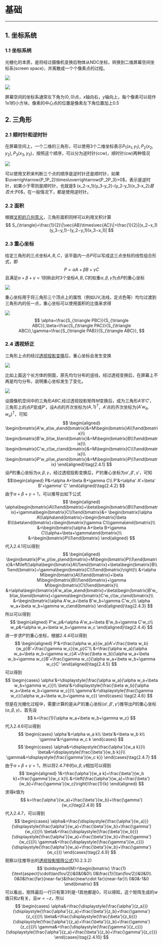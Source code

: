 # 基础
----

## 1. 坐标系统

### 1.1 坐标系统
光栅化的本质，是将经过摄像机变换后物体从NDC坐标，转换到二维屏幕空间坐标系(screen space)，并离散成一个个像素点的过程。

![](./NDC_axis.svg )

![](./screenspace_axis.svg )

屏幕空间的坐标系通常左下角为$(0,0)$点，$x$轴向右，$y$轴向上，每个像素可以视作1x1的小方块，像素的中心点的位置是像素左下角位置加上0.5

## 2. 三角形

### 2.1 顺时针和逆时针
在屏幕空间上，一个二维的三角形，可以使用3个二维坐标表示$P_1(x_1,y_1),P_2(x_2,y_2),P_3(x_3,y_3)$，按照这个顺序，可以分为逆时针(ccw)，顺时针(cw)两种情况

![](./ccw_and_cw.svg )

可以使用叉积来判断三个点的顺序是逆时针还是顺时针，如果$\overrightarrow{P_1P_2}\times\overrightarrow{P_2P_3}>0$，表示是逆时针，如果小于零则是顺时针，也就是$
(x_2-x_1)(y_3-y_2)-(y_2-y_1)(x_3-x_2)$是否大于$0$，在一般情况下，都是使用逆时针。

### 2.2 面积
根据[叉积的几何意义](../math/math_01.html#_2-5-2-%E5%8F%89%E7%A7%AF%E7%9A%84%E5%87%A0%E4%BD%95%E6%84%8F%E4%B9%89)，三角形面积同样可以利用叉积计算
$$
S_{\triangle}=\frac{1}{2}\|\vec{AB}\times\vec{AC}\|=\frac{1}{2}|(x_2−x_1)(y_3−y_1)−(y_2−y_1)(x_3−x_1)|
$$

### 2.3 重心坐标
给定三角形的三点坐标$A, B, C$，该平面内一点$P$可以写成这三点坐标的线性组合形式，即
$$
P=\alpha A+\beta B+\gamma C
$$
且满足$\alpha+\beta+\gamma=1$则称此时3个坐标$A,B,C$的权重$\alpha,\beta,\gamma$为点$P$的重心坐标

![](./barycentric_coordinates.svg)

重心坐标用于将三角形三个顶点上的属性（例如UV,法线，定点色等）均匀过渡到三角形内的任一点，重心坐标可以使用面积的比值来求得

![](./barycentric_coordinates_area.svg)
$$
\alpha=\frac{S_{\triangle PBC}}{S_{\triangle ABC}},\beta=\frac{S_{\triangle PAC}}{S_{\triangle ABC}},\gamma=\frac{S_{\triangle PAB}}{S_{\triangle ABC}},
$$

### 2.4 透视矫正
三角形上点的经过[透视投影变换](../math/transform_04.html#_10-%E9%80%8F%E8%A7%86%E6%8A%95%E5%BD%B1%E5%8F%98%E6%8D%A2-perspective-projective-transformations)后，重心坐标会发生变换

![](./bc_corrected_show.svg)

比如上面这个长方体的侧面，原先均匀分布的竖线，经过透视变换后，在屏幕上不再是均匀分布，说明重心坐标发生了变化。

![](./bc_corrected.svg)

设摄像机空间中的三角形$ABC$,经过透视投影矩阵$M$变换后，成为三角形$A'B'C'$，三角形上的点$P$变成$P'$，设$A$点的齐次坐标为$(A,1)^T$，$A'$点的齐次坐标为$(A'w_a,w_a)^T$，可知
$$
\begin{aligned}
\begin{bmatrix}A'w_a\\w_a\end{bmatrix}&=M\begin{bmatrix}A\\1\end{bmatrix}\\
\begin{bmatrix}B'w_b\\w_b\end{bmatrix}&=M\begin{bmatrix}B\\1\end{bmatrix}\\
\begin{bmatrix}C'w_c\\w_c\end{bmatrix}&=M\begin{bmatrix}C\\1\end{bmatrix}\\
\begin{bmatrix}P'w_p\\w_p\end{bmatrix}&=M\begin{bmatrix}P\\1\end{bmatrix}
\end{aligned}\tag{2.4.1}
$$
设$P$的重心坐标为$\alpha,\beta,\gamma$，经过透视投影变换后，$P'$的重心坐标为$\alpha',\beta',\gamma'$，可知
$$\begin{aligned}
P&=\alpha A+\beta B+\gamma C\\
P'&=\alpha' A'+\beta' B'+\gamma' C'
\end{aligned}\tag{2.4.2}
$$
由于$\alpha+\beta+\gamma=1$，可以推导出如下公式
$$
\begin{aligned}
\alpha\begin{bmatrix}A\\1\end{bmatrix}+\beta\begin{bmatrix}B\\1\end{bmatrix}+\gamma\begin{bmatrix}C\\1\end{bmatrix}&=
\begin{bmatrix}\alpha A\\\alpha\end{bmatrix}+\begin{bmatrix}\beta B\\\beta\end{bmatrix}+\begin{bmatrix}\gamma C\\\gamma\end{bmatrix}\\
&=\begin{bmatrix}\alpha A+\beta B+\gamma C\\\alpha+\beta+\gamma\end{bmatrix}\\
&=\begin{bmatrix}P\\1\end{bmatrix}
\end{aligned}
$$
代入2.4.1可以得到
$$
\begin{aligned}
\begin{bmatrix}P'w_p\\w_p\end{bmatrix}=M\begin{bmatrix}P\\1\end{bmatrix}&=M\left(\alpha\begin{bmatrix}A\\1\end{bmatrix}+\beta\begin{bmatrix}B\\1\end{bmatrix}+\gamma\begin{bmatrix}C\\1\end{bmatrix}\right)\\
&=\alpha M\begin{bmatrix}A\\1\end{bmatrix}+\beta M\begin{bmatrix}B\\1\end{bmatrix}+\gamma M\begin{bmatrix}C\\1\end{bmatrix}\\
&=\alpha\begin{bmatrix}A'w_a\\w_a\end{bmatrix}+\beta\begin{bmatrix}B'w_b\\w_b\end{bmatrix}+\gamma\begin{bmatrix}C'w_c\\w_c\end{bmatrix}\\
&=\begin{bmatrix}\alpha A'w_a+\beta B'w_b+\gamma C'w_c\\ \alpha w_a+\beta w_b+\gamma w_c\end{bmatrix}
\end{aligned}\tag{2.4.3}
$$
所以可以得到
$$
\begin{aligned}
P'w_p&=\alpha A'w_a+\beta B'w_b+\gamma C'w_c\\
w_p&=\alpha w_a+\beta w_b+\gamma w_c
\end{aligned}\tag{2.4.4}
$$
进一步求$P'$的重心坐标，根据2.4.4可以得到
$$
\begin{aligned}
P'&=\frac{\alpha w_a}{w_p}A'+\frac{\beta w_b}{w_p}B'+\frac{\gamma w_c}{w_p}C'\\
&=\frac{\alpha w_a}{\alpha w_a+\beta w_b+\gamma w_c}A'+\frac{\beta w_b}{\alpha w_a+\beta w_b+\gamma w_c}B'+\frac{\gamma w_c}{\alpha w_a+\beta w_b+\gamma w_c}C'
\end{aligned}\tag{2.4.5}
$$
可以得到
$$
\begin{cases}
\alpha'&=\displaystyle{\frac{\alpha w_a}{\alpha w_a+\beta w_b+\gamma w_c}}\\
\beta'&=\displaystyle{\frac{\beta w_b}{\alpha w_a+\beta w_b+\gamma w_c}}\\
\gamma'&=\displaystyle{\frac{\gamma w_c}{\alpha w_a+\beta w_b+\gamma w_c}}
\end{cases}
\tag{2.4.6}
$$
但是在光栅化过程中，需要计算的是从$P'$的重心坐标$(\alpha',\beta',\gamma')$推导出$P$的重心坐标$(\alpha,\beta,\gamma)$，首先设
$$
k=\frac{1}{\alpha w_a+\beta w_b+\gamma w_c}
$$
代入2.4.6可以得到
$$
\begin{cases}
\alpha'&=\alpha w_a k\\
\beta'&=\beta w_b k\\
\gamma'&=\gamma w_c k
\end{cases}
$$
$$
\begin{cases}
\alpha&=\displaystyle{\frac{\alpha'}{w_a k}}\\
\beta&=\displaystyle{\frac{\beta'}{w_b k}}\\
\gamma&=\displaystyle{\frac{\gamma'}{w_c k}}
\end{cases}\tag{2.4.7}
$$
由于$\alpha+\beta+\gamma=1$，所以将2.4.7中的$\alpha,\beta,\gamma$相加可以得到
$$
\begin{aligned}
1&=\frac{\alpha'}{w_a k}+\frac{\beta'}{w_b k}+\frac{\gamma'}{w_c k}\\
&=\left(\frac{\alpha'}{w_a}+\frac{\beta'}{w_b}+\frac{\gamma'}{w_c}\right)\frac{1}{k}
\end{aligned}
$$
求得$k$值为
$$
k=\frac{\alpha'}{w_a}+\frac{\beta'}{w_b}+\frac{\gamma'}{w_c}\tag{2.4.8}
$$
代入2.4.7，可以得到
$$
\begin{cases}
\alpha&=\frac{\displaystyle{\frac{\alpha'}{w_a}}}{\displaystyle{\frac{\alpha'}{w_a}+\frac{\beta'}{w_b}+\frac{\gamma'}{w_c}}}\\
\beta&=\frac{\displaystyle{\frac{\beta'}{w_b}}}{\displaystyle{\frac{\alpha'}{w_a}+\frac{\beta'}{w_b}+\frac{\gamma'}{w_c}}}\\
\gamma&=\frac{\displaystyle{\frac{\gamma'}{w_c}}}{\displaystyle{\frac{\alpha'}{w_a}+\frac{\beta'}{w_b}+\frac{\gamma'}{w_c}}}
\end{cases}\tag{2.4.9}
$$
观察以往推导出的[透视投影矩阵公式](../math/transform_04.html#_10-2-3-%E5%90%88%E5%B9%B6%E5%90%8E%E7%9A%84%E7%9F%A9%E9%98%B5)(10.2.3.2)
$$
\boldsymbol{M}=\begin{bmatrix}
\frac{1}{\text{aspect}\cdot\tan(fov/2)}&0&0&0\\
0&\frac{1}{\tan(fov/2)}&0&0\\
0&0&\frac{far}{near-far}&\frac{near\cdot far}{near-far}\\
0&0&-1&0
\end{bmatrix}
$$
可以看出，矩阵最后一行只有第3列是-1其他都是0，可以得知，这个矩阵生成的$w$值只和$z$有关，且$w=-z$，所以
$$
\begin{cases}
\alpha&=\frac{\displaystyle{\frac{\alpha'}{z_a}}}{\displaystyle{\frac{\alpha'}{z_a}+\frac{\beta'}{z_b}+\frac{\gamma'}{z_c}}}\\
\beta&=\frac{\displaystyle{\frac{\beta'}{z_b}}}{\displaystyle{\frac{\alpha'}{z_a}+\frac{\beta'}{z_b}+\frac{\gamma'}{z_c}}}\\
\gamma&=\frac{\displaystyle{\frac{\gamma'}{z_c}}}{\displaystyle{\frac{\alpha'}{z_a}+\frac{\beta'}{z_b}+\frac{\gamma'}{z_c}}}
\end{cases}\tag{2.4.10}
$$
